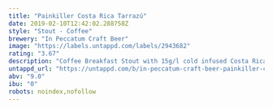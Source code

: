```yaml
---
title: "Painkiller Costa Rica Tarrazú"
date: 2019-02-10T12:42:02.288758Z
style: "Stout - Coffee"
brewery: "In Peccatum Craft Beer"
image: "https://labels.untappd.com/labels/2943682"
rating: "3.67"
description: "Coffee Breakfast Stout with 15g/l cold infused Costa Rica Tarrazú specialty coffee roasted by Vernazza Coffee Roasters."
untappd_url: "https://untappd.com/b/in-peccatum-craft-beer-painkiller-costa-rica-tarrazu/2943682"
abv: "9.0"
ibu: "0"
robots: noindex,nofollow
---
```

